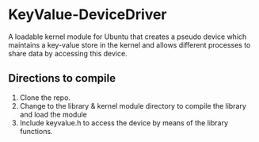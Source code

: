 # KeyValue-DeviceDriver
A loadable kernel module for Ubuntu that creates a pseudo device which maintains a key-value store in the kernel and allows different processes to share data by accessing this device.

## Directions to compile
1. Clone the repo.
2. Change to the library & kernel module directory to compile the library and load the module
3. Include keyvalue.h to access the device by means of the library functions. 
